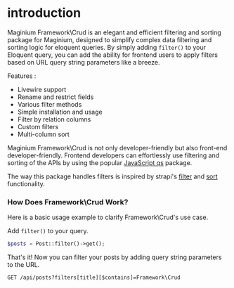 # introduction

Maginium Framework\Crud is an elegant and efficient filtering and sorting package for Maginium, designed to simplify complex data filtering and sorting logic for eloquent queries. By simply adding `filter()` to your Eloquent query, you can add the ability for frontend users to apply filters based on URL query string parameters like a breeze.

Features :

* Livewire support
* Rename and restrict fields
* Various filter methods
* Simple installation and usage
* Filter by relation columns
* Custom filters
* Multi-column sort

Maginium Framework\Crud is not only developer-friendly but also front-end developer-friendly. Frontend developers can effortlessly use filtering and sorting of the APIs by using the popular [JavaScript qs](https://www.npmjs.com/package/qs) package.

The way this package handles filters is inspired by strapi's [filter](https://docs.strapi.io/dev-docs/api/rest/filters-locale-publication#filtering) and [sort](https://docs.strapi.io/dev-docs/api/rest/sort-pagination#sorting) functionality.

### How Does Framework\Crud Work?

Here is a basic usage example to clarify Framework\Crud's use case.

Add `filter()` to your query.

```php
$posts = Post::filter()->get();

```

That's it! Now you can filter your posts by adding query string parameters to the URL.

```
GET /api/posts?filters[title][$contains]=Framework\Crud

```

